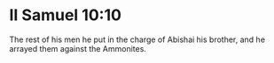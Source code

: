 # II Samuel 10:10

The rest of his men he put in the charge of Abishai his brother, and he arrayed them against the Ammonites.
